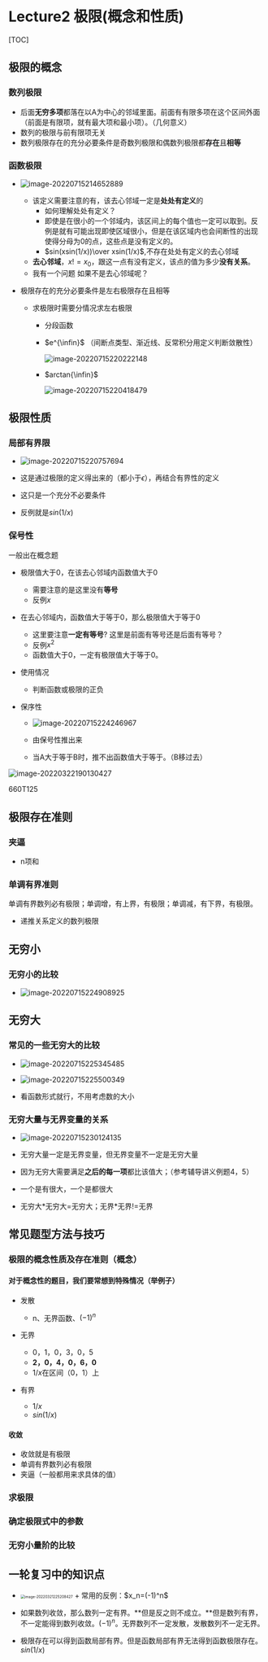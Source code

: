 # Lecture2 极限(概念和性质)

[TOC]

## 极限的概念

### 数列极限

+ 后面**无穷多项**都落在以A为中心的邻域里面。前面有有限多项在这个区间外面（前面是有限项，就有最大项和最小项）。（几何意义）
+ 数列的极限与前有限项无关
+ 数列极限存在的充分必要条件是奇数列极限和偶数列极限都**存在**且**相等**

### 函数极限

+ ![image-20220715214652889](https://raw.githubusercontent.com/Alemdx/pic-bed/master/linear/image-20220715214652889.png)

  + 该定义需要注意的有，该去心邻域一定是**处处有定义**的
    + 如何理解处处有定义？
    + 即使是在很小的一个邻域内，该区间上的每个值也一定可以取到。反例是就有可能出现即使区域很小，但是在该区域内也会间断性的出现使得分母为0的点，这些点是没有定义的。
    + $sin(xsin(1/x))\over xsin(1/x)$,不存在处处有定义的去心邻域
  + **去心邻域**，$x!=x_0$，跟这一点有没有定义，该点的值为多少**没有关系**。
  + 我有一个问题 如果不是去心邻域呢？

+ 极限存在的充分必要条件是左右极限存在且相等

  + 求极限时需要分情况求左右极限

    + 分段函数

    + $e^{\infin}$  （间断点类型、渐近线、反常积分用定义判断敛散性）

      ![image-20220715220222148](https://raw.githubusercontent.com/Alemdx/pic-bed/master/linear/image-20220715220222148.png)

    + $arctan{\infin}$

      ![image-20220715220418479](https://raw.githubusercontent.com/Alemdx/pic-bed/master/linear/image-20220715220418479.png)

## 极限性质

### 局部有界限



+ ![image-20220715220757694](https://raw.githubusercontent.com/Alemdx/pic-bed/master/linear/image-20220715220757694.png)

+ 这是通过极限的定义得出来的（都小于$\epsilon$），再结合有界性的定义
+ 这只是一个充分不必要条件
+ 反例就是$sin(1/x)$

### 保号性

一般出在概念题

+ 极限值大于0，在该去心邻域内函数值大于0

  + 需要注意的是这里没有**等号**
  + 反例$x$

+ 在去心邻域内，函数值大于等于0，那么极限值大于等于0

  + 这里要注意**一定有等号**? 这里是前面有等号还是后面有等号？
  + 反例$x^2$
  + 函数值大于0，一定有极限值大于等于0。

+ 使用情况

  + 判断函数或极限的正负

+ 保序性

  + ![image-20220715224246967](https://raw.githubusercontent.com/Alemdx/pic-bed/master/linear/image-20220715224246967.png)

  + 由保号性推出来
  + 当A大于等于B时，推不出函数值大于等于。（B移过去）

<img src="https://raw.githubusercontent.com/Alemdx/pic-bed/master/math/image-20220322190130427.png" alt="image-20220322190130427"/>

660T125

## 极限存在准则

### 夹逼

+ n项和

### 单调有界准则

单调有界数列必有极限；单调增，有上界，有极限；单调减，有下界，有极限。

+ 递推关系定义的数列极限

## 无穷小

### 无穷小的比较

+ ![image-20220715224908925](https://raw.githubusercontent.com/Alemdx/pic-bed/master/linear/image-20220715224908925.png)

## 无穷大

### 常见的一些无穷大的比较

+ ![image-20220715225345485](https://raw.githubusercontent.com/Alemdx/pic-bed/master/linear/image-20220715225345485.png)

+ ![image-20220715225500349](https://raw.githubusercontent.com/Alemdx/pic-bed/master/linear/image-20220715225500349.png)

+ 看函数形式就行，不用考虑数的大小

### 无穷大量与无界变量的关系

+ ![image-20220715230124135](https://raw.githubusercontent.com/Alemdx/pic-bed/master/linear/image-20220715230124135.png)

+ 无穷大量一定是无界变量，但无界变量不一定是无穷大量
+ 因为无穷大需要满足**之后的每一项**都比该值大；（参考辅导讲义例题4，5）
+ 一个是有很大，一个是都很大
+ 无穷大*无穷大=无穷大；无界\*无界!=无界

## 常见题型方法与技巧

### 极限的概念性质及存在准则（概念）

#### 对于概念性的题目，我们要常想到特殊情况（举例子）

+ 发散
  + n、无界函数、$(-1)^n$

+ 无界
  + 0，1，0，3，0，5
  + **2，0，4，0，6，0**
  + $1/x$在区间（0，1）上

+ 有界
  + $1/x$
  + $sin(1/x)$

#### 收敛

+ 收敛就是有极限
+ 单调有界数列必有极限
+ 夹逼（一般都用来求具体的值）

### 求极限

### 确定极限式中的参数

### 无穷小量阶的比较

## 一轮复习中的知识点

+ <img src="https://raw.githubusercontent.com/Alemdx/pic-bed/master/math/image-20220321225208427.png" alt="image-20220321225208427" style="zoom:50%;" />
  + 常用的反例：$x_n=(-1)^n$

+ 如果数列收敛，那么数列一定有界。**但是反之则不成立。**但是数列有界，不一定能得到数列收敛。$(-1)^n$。无界数列不一定发散，发散数列不一定无界。
+ 极限存在可以得到函数局部有界。但是函数局部有界无法得到函数极限存在。$sin(1/x)$